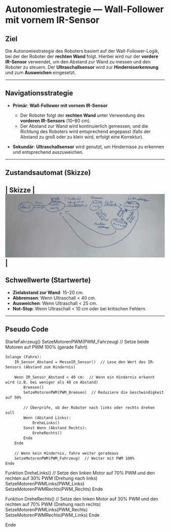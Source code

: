 # Autonomiestrategie — Wall-Follower mit vornem IR-Sensor

## Ziel
Die Autonomiestrategie des Roboters basiert auf der Wall-Follower-Logik, bei der der Roboter der **rechten Wand** folgt. Hierbei wird nur der **vordere IR-Sensor** verwendet, um den Abstand zur Wand zu messen und den Roboter zu steuern. Der **Ultraschallsensor** wird zur **Hinderniserkennung** und zum **Ausweichen** eingesetzt.

---

## Navigationsstrategie

- **Primär**: **Wall-Follower mit vornem IR-Sensor**
  - Der Roboter folgt der **rechten Wand** unter Verwendung des **vorderen IR-Sensors** (10–80 cm).
  - Der Abstand zur Wand wird kontinuierlich gemessen, und die Richtung des Roboters wird entsprechend angepasst (falls der Abstand zu groß oder zu klein wird, erfolgt eine Korrektur).

- **Sekundär**: **Ultraschallsensor** wird genutzt, um Hindernisse zu erkennen und entsprechend auszuweichen.

---

## Zustandsautomat (Skizze)


| **Skizze** |![Zustandautomat](images/Zustandsautomat.jpg)|
---

## Schwellwerte (Startwerte)

- **Zielabstand zur Wand**: 15–20 cm.
- **Abbremsen**: Wenn Ultraschall < 40 cm.
- **Ausweichen**: Wenn Ultraschall < 25 cm.
- **Not-Stop**: Wenn Ultraschall < 10 cm oder bei kritischen Fehlern.

---

## Pseudo Code


StarteFahrzeug()
    SetzeMotorenPWM(PWM_Fahrzeug)  // Setze beide Motoren auf PWM 100% (gerade Fahrt)

    Solange (Fahre):
        IR_Sensor_Abstand = MesseIR_Sensor()  // Lese den Wert des IR-Sensors (Abstand zum Hindernis)

        Wenn IR_Sensor_Abstand < 40 cm:  // Wenn ein Hindernis erkannt wird (z.B. bei weniger als 40 cm Abstand)
            Bremsen()
            SetzeMotorenPWM(PWM_Bremsen)  // Reduziere die Geschwindigkeit auf 50%

            // Überprüfe, ob der Roboter nach links oder rechts drehen soll
            Wenn (Abstand Links):
                DreheLinks()
            Sonst Wenn (Abstand Rechts):
                DreheRechts()
            Ende
        Ende

        // Wenn kein Hindernis, fahre weiter geradeaus
        SetzeMotorenPWM(PWM_Fahrzeug)  // Weiter mit PWM 100%
    Ende


Funktion DreheLinks()
    // Setze den linken Motor auf 70% PWM und den rechten auf 30% PWM (Drehung nach links)
    SetzeMotorenPWMLinks(PWM_Links)
    SetzeMotorenPWMRechts(PWM_Rechts)
Ende

Funktion DreheRechts()
    // Setze den linken Motor auf 30% PWM und den rechten auf 70% PWM (Drehung nach rechts)
    SetzeMotorenPWMLinks(PWM_Rechts)
    SetzeMotorenPWMRechts(PWM_Links)
Ende

Ende
